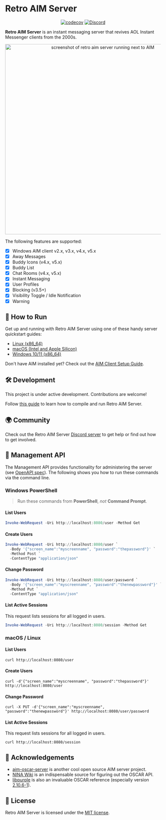 # Retro AIM Server

<div align="center">

<a href="">[![codecov](https://codecov.io/gh/mk6i/retro-aim-server/graph/badge.svg?token=MATKPP77JT)](https://codecov.io/gh/mk6i/retro-aim-server)</a>
<a href="">[![Discord](https://img.shields.io/discord/1238648671348719626?logo=discord&logoColor=white)](https://discord.gg/2Xy4nF3Uh9)</a>

</div>

**Retro AIM Server** is an instant messaging server that revives AOL Instant Messenger clients from the 2000s.

<p align="center">
  <img width="616" alt="screenshot of retro aim server running next to AIM" src="https://github.com/mk6i/retro-aim-server/assets/2894330/81ff419f-50fa-4961-bd2f-ac7dcac903b5">
</p>

The following features are supported:

- [x] Windows AIM client v2.x, v3.x, v4.x, v5.x
- [x] Away Messages
- [x] Buddy Icons (v4.x, v5.x)
- [x] Buddy List
- [x] Chat Rooms (v4.x, v5.x)
- [x] Instant Messaging
- [x] User Profiles
- [x] Blocking (v3.5+)
- [x] Visibility Toggle / Idle Notification
- [x] Warning

## 🏁 How to Run

Get up and running with Retro AIM Server using one of these handy server quickstart guides:

* [Linux (x86_64)](./docs/LINUX.md)
* [macOS (Intel and Apple Silicon)](./docs/MACOS.md)
* [Windows 10/11 (x86_64)](./docs/WINDOWS.md)

Don't have AIM installed yet? Check out the [AIM Client Setup Guide](./docs/CLIENT.md).

## 🛠️ Development

This project is under active development. Contributions are welcome!

Follow [this guide](./docs/BUILD.md) to learn how to compile and run Retro AIM Server.

## 🌍 Community

Check out the Retro AIM Server [Discord server](https://discord.gg/2Xy4nF3Uh9) to get help or find out how to get involved.

## 👤 Management API

The Management API provides functionality for administering the server (see [OpenAPI spec](./api.yml)). The following
shows you how to run these commands via the command line.

### Windows PowerShell

> Run these commands from **PowerShell**, *not* **Command Prompt**.

#### List Users

```powershell
Invoke-WebRequest -Uri http://localhost:8080/user -Method Get
```

#### Create Users

```powershell
Invoke-WebRequest -Uri http://localhost:8080/user `
  -Body '{"screen_name":"myscreenname", "password":"thepassword"}' `
  -Method Post `
  -ContentType "application/json"
```

#### Change Password

```powershell
Invoke-WebRequest -Uri http://localhost:8080/user/password `
  -Body '{"screen_name":"myscreenname", "password":"thenewpassword"}' `
  -Method Put `
  -ContentType "application/json"
```

#### List Active Sessions

This request lists sessions for all logged in users.

```powershell
Invoke-WebRequest -Uri http://localhost:8080/session -Method Get
```

### macOS / Linux

#### List Users

```shell
curl http://localhost:8080/user
```

#### Create Users

```shell
curl -d'{"screen_name":"myscreenname", "password":"thepassword"}' http://localhost:8080/user
```

#### Change Password

```shell
curl -X PUT -d'{"screen_name":"myscreenname", "password":"thenewpassword"}' http://localhost:8080/user/password
```

#### List Active Sessions

This request lists sessions for all logged in users.

```shell
curl http://localhost:8080/session
```

## 🔗 Acknowledgements

- [aim-oscar-server](https://github.com/ox/aim-oscar-server) is another cool open source AIM server project.
- [NINA Wiki](https://wiki.nina.chat/wiki/Main_Page) is an indispensable source for figuring out the OSCAR API.
- [libpurple](https://developer.pidgin.im/wiki/WhatIsLibpurple) is also an invaluable OSCAR reference (especially
  version [2.10.6-1](https://github.com/Tasssadar/libpurple)).

## 📄 License

Retro AIM Server is licensed under the [MIT license](./LICENSE).
